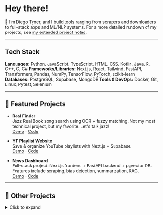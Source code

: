 # Hey there!

👋 I’m Diego Tyner, and I build tools ranging from scrapers and downloaders to full-stack apps and ML/NLP systems. For a more detailed rundown of my projects, see [my extended project notes](https://dtyner-vault.vercel.app/Coding/Project-Showcase).

---

## Tech Stack

**Languages:** Python, JavaScript, TypeScript, HTML, CSS, Kotlin, Java, R, C++, C, C#
**Frameworks/Libraries:** Next.js, React, Tailwind, FastAPI, Transformers, Pandas, NumPy, TensorFlow, PyTorch, scikit-learn  
**Databases:** PostgreSQL, Supabase, MongoDB
**Tools & DevOps:** Docker, Git, Linux, Pytest, Selenium

---

## 🚀 Featured Projects

- **Real Finder**  
  Jazz Real Book song search using OCR + fuzzy matching. Not my most technical project, but my favorite. Let's talk jazz!  
  [Demo](https://real-finder.vercel.app/) · [Code](https://github.com/diegotyner/Real-Finder)

- **YT Playlist Website**  
  Save & organize YouTube playlists with Next.js + Supabase.  
  [Demo](https://yt-playlist-website.vercel.app/) · [Code](https://github.com/diegotyner/YT-Playlist-Website)

- **News Dashboard**  
  Full-stack project: Next.js frontend + FastAPI backend + pgvector DB. Features include scraping, bias detection, summarization, RAG.  
  [Demo](https://www.youtube.com/watch?v=KnU6oNDmrB8) · [Code](https://github.com/Lingotech-Davis/NewsDashboard)

---

## 📂 Other Projects

<details>
  <summary>Click to expand</summary>

- Canvas Resource Semantic Search — scrape + embed + search course files. [Code](https://github.com/diegotyner/CanvasResourceSemanticSearch)
- Deep Learning Repo — MLP, CNN, RNN, GNN models. [Code](https://github.com/bkhli/ecs189g-ML)
- Hudl Downloader — Python tool to save streamed Hudl data. [Code](https://github.com/diegotyner/Hudl_Downloader)
- Libby Downloader — Chrome extension for downloading Libby audiobook. [Code](https://github.com/diegotyner/LibbyDownloader)
- OCR Text Extractor — Web wrapper for OCR.space API. [Code](https://github.com/diegotyner/handwriting-wrapper)
- Obsidian Vault Deployment — forked Quartz for publishing notes. [Code](https://github.com/diegotyner/Vault-Deployment)
- NBA Playoffs Search Website — tool for finding YT games. [Code](https://github.com/diegotyner/PublicBasketballWebsite)

</details>
